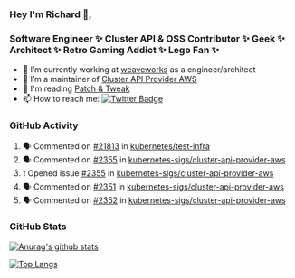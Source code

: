 ### Hey I'm Richard 👋, 

<h3 align="left">Software Engineer ✨ Cluster API & OSS Contributor ✨ Geek ✨ Architect ✨ Retro Gaming Addict ✨ Lego Fan ✨</h3>

- 🔭 I’m currently working at [weaveworks](https://github.com/weaveworks) as a engineer/architect
- 👯 I’m a maintainer of [Cluster API Provider AWS](https://github.com/kubernetes-sigs/cluster-api-provider-aws)
- 💬 I'm reading [Patch & Tweak](https://bjooks.com/products/patch-tweak-exploring-modular-synthesis)
- 📫 How to reach me: [![Twitter Badge](https://img.shields.io/badge/-@fruit_case-00acee?style=flat&logo=Twitter&logoColor=white)](https://twitter.com/intent/follow?screen_name=fruit_case "Follow on Twitter")

### GitHub Activity 

<!--START_SECTION:activity-->
1. 🗣 Commented on [#21813](https://github.com/kubernetes/test-infra/issues/21813) in [kubernetes/test-infra](https://github.com/kubernetes/test-infra)
2. 🗣 Commented on [#2355](https://github.com/kubernetes-sigs/cluster-api-provider-aws/issues/2355) in [kubernetes-sigs/cluster-api-provider-aws](https://github.com/kubernetes-sigs/cluster-api-provider-aws)
3. ❗️ Opened issue [#2355](https://github.com/kubernetes-sigs/cluster-api-provider-aws/issues/2355) in [kubernetes-sigs/cluster-api-provider-aws](https://github.com/kubernetes-sigs/cluster-api-provider-aws)
4. 🗣 Commented on [#2351](https://github.com/kubernetes-sigs/cluster-api-provider-aws/issues/2351) in [kubernetes-sigs/cluster-api-provider-aws](https://github.com/kubernetes-sigs/cluster-api-provider-aws)
5. 🗣 Commented on [#2352](https://github.com/kubernetes-sigs/cluster-api-provider-aws/issues/2352) in [kubernetes-sigs/cluster-api-provider-aws](https://github.com/kubernetes-sigs/cluster-api-provider-aws)
<!--END_SECTION:activity-->

### GitHub Stats

[![Anurag's github stats](https://github-readme-stats.vercel.app/api?username=richardcase&count_private=true&show_icons=true)](https://github.com/anuraghazra/github-readme-stats)

[![Top Langs](https://github-readme-stats.vercel.app/api/top-langs/?username=richardcase&hide=html&layout=compact)](https://github.com/anuraghazra/github-readme-stats)
